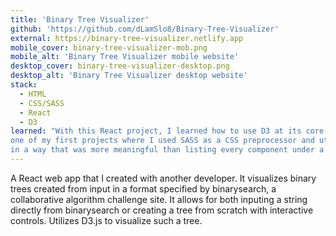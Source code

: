```yaml
---
title: 'Binary Tree Visualizer'
github: 'https://github.com/dLamSlo8/Binary-Tree-Visualizer'
external: https://binary-tree-visualizer.netlify.app
mobile_cover: binary-tree-visualizer-mob.png
mobile_alt: 'Binary Tree Visualizer mobile website'
desktop_cover: binary-tree-visualizer-desktop.png
desktop_alt: 'Binary Tree Visualizer desktop website'
stack: 
  - HTML
  - CSS/SASS
  - React
  - D3
learned: "With this React project, I learned how to use D3 at its core as a data-binding tool to create and draw a tree structure from specified input. It was also
one of my first projects where I used SASS as a CSS preprocessor and utilized BEM-style CSS. With this project, I also learned how to structure my React projects
in a way that was more meaningful than listing every component under a components folder."
---
```


A React web app that I created with another developer. It visualizes binary trees created from input in a format specified by binarysearch, a collaborative algorithm challenge site. It
allows for both inputing a string directly from binarysearch or creating a tree from scratch with interactive controls. Utilizes D3.js to 
visualize such a tree. 